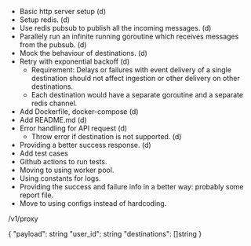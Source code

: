 * Basic http server setup (d)
* Setup redis. (d)
* Use redis pubsub to publish all the incoming messages. (d)
* Parallely run an infinite running goroutine which receives messages from the pubsub. (d)
* Mock the behaviour of destinations. (d)
* Retry with exponential backoff (d)
    * Requirement: Delays or failures with event delivery of a single destination should not affect ingestion or other delivery on other destinations.
    * Each destination would have a separate goroutine and a separate redis channel.
* Add Dockerfile, docker-compose (d)
* Add README.md (d)
* Error handling for API request (d)
    * Throw error if destination is not supported. (d)
* Providing a better success response. (d)
* Add test cases
* Github actions to run tests.
* Moving to using worker pool.
* Using constants for logs.
* Providing the success and failure info in a better way: probably some report file. 
* Move to using configs instead of hardcoding.

/v1/proxy

{
    "payload": string
    "user_id": string
    "destinations": []string
}